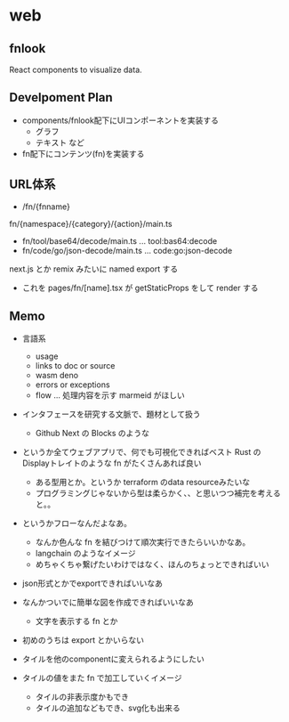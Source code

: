 # web
## fnlook
React components to visualize data.

## Develpoment Plan
- components/fnlook配下にUIコンポーネントを実装する
  - グラフ
  - テキスト など
- fn配下にコンテンツ(fn)を実装する

## URL体系
- /fn/{fnname}


fn/{namespace}/{category}/{action}/main.ts
- fn/tool/base64/decode/main.ts ... tool:bas64:decode
- fn/code/go/json-decode/main.ts ... code:go:json-decode

next.js とか remix みたいに named export する
- これを pages/fn/[name].tsx が getStaticProps をして render する


## Memo
- 言語系
  - usage
  - links to doc or source
  - wasm deno
  - errors or exceptions
  - flow ... 処理内容を示す marmeid がほしい
- インタフェースを研究する文脈で、題材として扱う
  - Github Next の Blocks のような
- というか全てウェブアプリで、何でも可視化できればベスト
  Rust の Displayトレイトのような fn がたくさんあれば良い
  - ある型用とか。というか terraform のdata resourceみたいな
  - プログラミングじゃないから型は柔らかく、、と思いつつ補完を考えると。。
- というかフローなんだよなあ。
  - なんか色んな fn を結びつけて順次実行できたらいいかなあ。
  - langchain のようなイメージ
  - めちゃくちゃ繋げたいわけではなく、ほんのちょっとできればいい
- json形式とかでexportできればいいなあ
- なんかついでに簡単な図を作成できればいいなあ
  - 文字を表示する fn とか

- 初めのうちは export とかいらない
- タイルを他のcomponentに変えられるようにしたい
- タイルの値をまた fn で加工していくイメージ
  - タイルの非表示度かもでき
  - タイルの追加などもでき、svg化も出来る